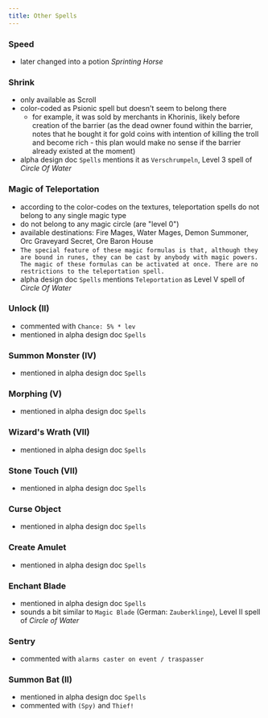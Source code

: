 ```yaml
---
title: Other Spells
---
```


### Speed
- later changed into a potion _Sprinting Horse_

### Shrink
- only available as Scroll
- color-coded as Psionic spell but doesn't seem to belong there
  - for example, it was sold by merchants in Khorinis, likely before creation of the barrier (as the dead owner found within the barrier, notes that he bought it for gold coins with intention of killing the troll and become rich - this plan would make no sense if the barrier already existed at the moment)
- alpha design doc `Spells` mentions it as `Verschrumpeln`, Level 3 spell of _Circle Of Water_

### Magic of Teleportation
- according to the color-codes on the textures, teleportation spells do not belong to any single magic type
- do not belong to any magic circle (are "level 0")
- available destinations: Fire Mages, Water Mages, Demon Summoner, Orc Graveyard Secret, Ore Baron House
- `The special feature of these magic formulas is that, although they are bound in runes, they can be cast by anybody with magic powers. The magic of these formulas can be activated at once. There are no restrictions to the teleportation spell.`
- alpha design doc `Spells` mentions `Teleportation` as Level V spell of _Circle Of Water_

### Unlock (II)
- commented with `Chance: 5% * lev`
- mentioned in alpha design doc `Spells`

### Summon Monster (IV)
- mentioned in alpha design doc `Spells`

### Morphing (V)
- mentioned in alpha design doc `Spells`

### Wizard's Wrath (VII)
- mentioned in alpha design doc `Spells`

### Stone Touch (VII)
- mentioned in alpha design doc `Spells`

### Curse Object
- mentioned in alpha design doc `Spells`

### Create Amulet
- mentioned in alpha design doc `Spells`

### Enchant Blade
- mentioned in alpha design doc `Spells`
- sounds a bit similar to `Magic Blade` (German: `Zauberklinge`), Level II spell of _Circle of Water_

### Sentry
- commented with `alarms caster on event / traspasser`

### Summon Bat (II)
- mentioned in alpha design doc `Spells`
- commented with `(Spy)` and `Thief!`
